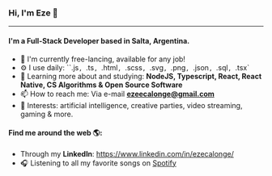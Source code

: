 ### Hi, I'm Eze 👋
---

#### I'm a Full-Stack Developer based in Salta, Argentina.

- 🏢 I'm currently free-lancing, available for any job!
- ⚙️ I use daily: ``.js`, `.ts`, `.html`, `.scss`, `.svg`, `.png`, `.json`, `.sql`, `.tsx`
- 🌱 Learning more about and studying: **NodeJS, Typescript, React, React Native, CS Algorithms & Open Source Software**
- 📫 How to reach me: Via e-mail **ezeecalonge@gmail.com**
- 💜 Interests: artificial intelligence, creative parties, video streaming, gaming & more.

#### Find me around the web 🌎:
- Through my **LinkedIn**: <a href="https://www.linkedin.com/in/ezecalonge/">https://www.linkedin.com/in/ezecalonge/</a>
- 🎧 Listening to all my favorite songs on <a href="https://open.spotify.com/user/ezeecalonge">Spotify</a>
